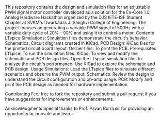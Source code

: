 This repository contains the design and simulation files for an adjustable PWM signal motor controller developed as a solution for the En-Core 1.0 Analog Hardware Hackathon organized by the DJS IETE-ISF Student Chapter at SVKM's Dwarkadas J. Sanghvi College of Engineering. The project focuses on generating a variable PWM signal of 500Hz with a variable duty cycle of 20% - 90% and  using  it to control a motor.
Contents
LTspice Simulations: Simulation files demonstrate the circuit's behavior.
Schematics: Circuit diagrams created in KiCad.
PCB Design: KiCad files for the printed circuit board layout.
Gerber files: To print the PCB.
Prerequisites
LTspice: To run the simulation files.
KiCad: To view and modify the schematic and PCB design files.
Open the LTspice simulation files to analyze the circuit's performance.
Use KiCad to explore the schematic and PCB design.
Usage
Simulations: Load the LTspice files to simulate different scenarios and observe the PWM output.
Schematics: Review the design to understand the circuit configuration and op-amp usage.
PCB: Modify and print the PCB design as needed for hardware implementation.

Contributing
Feel free to fork the repository and submit a pull request if you have suggestions for improvements or enhancements.

Acknowledgments
Special thanks to Prof. Pavan Borra sir for providing an opportunity to innovate and learn.
